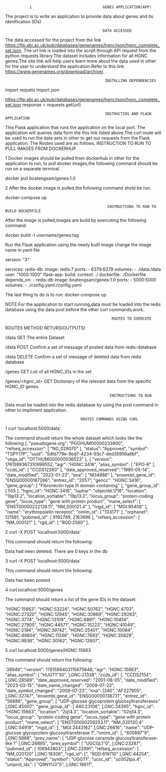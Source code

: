                i                                GENES APPLICATION(APP)
The project is to write an application to provide data about genes and its idenification (IDs)


                                                DATA ACCESSED
The data accessed for the project from the link https://ftp.ebi.ac.uk/pub/databases/genenames/hgnc/json/hgnc_complete_set.json. The url link is loaded into the script through API request from the python requests library.The dataset includes information for all HGNC genes.The site link will help users learn more about the data used in other for the user to understand the application.Refer to this link https://www.genenames.org/download/archive/.

                                                 INSTALLING DEPENDENCIES
import requets
import json

https://ftp.ebi.ac.uk/pub/databases/genenames/hgnc/json/hgnc_complete_set.json
response = requests.get(url)


                                                 INSTRUCTIOS AND FLASK APPLICATION

This Flask application that runs the application on the local port. The application will queries data form the this link listed above.The curl route will be used to run the data sets in other to get our requests from the Flask application. The Routes used are as follows.
                                                  INSTRUCTION TO RUN TO PULL IMAGES FROM DOCKERHUP

1 Docker images should be pulled from dockerhub in other for the application to run, to pull docker images,the following command should be run on a separate terminal.
  
  docker pull boatengsam/genes:1.0

2 After the docker image is pulled,the following command shold be run.
  
  docker-compose up

                                                  INSTRUCTIONS TO RUN TO BUILD DOCKERFILE

After the image is pulled,images are build by exercuting the following command:

  docker build -t username/genes:tag

Run the Flask application using the newly built image change the image name in yaml file

version: "3"

services:
    redis-db:
        image: redis:7
        ports:
            - 6379:6379
        volumes:
           - ./data:/data
        user: "1000:1000"
    flask-app:
        build:
            context: ./
            dockerfile: ./Dockerfile
        depends_on:
            - redis-db
        image: boatengsam/genes:1.0
        ports:
            - 5000:5000
        volumes:
           - ./config.yaml:/config.yaml

The last thing to do is to run: docker-compose up


NOTE:For the appilication to start running,data must be loaded into the redis database using the data post before the other curl commands work. 
                                                
                                                    ROUTES TO EXERCUTE


 ROUTES                       METHOD                        RETURS(OUTPUTS)

   /data                       GET                  The entire Dataset

   /data                       POST                 Confirm a set of message of posted data from redis-database

   /data                       DELETE               Confirm a set of message of deleted data from redis database

   /genes                      GET                  List of all HGNC_IDs in the set

   /genes/<hgnc_id>            GET                  Dictionary of the relevant data from the specific HGNC_ID genes.


                                                   INSTRUCTIONS TO RUN
Data must be loaded into the redis database by using the post command in other to impliment application.

                                      ROUTES COMMANDS USING CURL
1 curl 'localhost:5000/data'
 
The command should return the whole dataset which looks like the following
 ],
    "pseudogene.org": "PGOHUM00000233900",
    "refseq_accession": [
      "NG_029070"
    ],
    "status": "Approved",
    "symbol": "TSPY17P",
    "uuid": "5dfd779e-9ed7-4234-93c7-ded35956a6bf",
    "vega_id": "OTTHUMG00000036523"
  },
  {
    "_version_": 1761599367310999552,
    "agr": "HGNC:3416",
    "alias_symbol": [
      "EPO-R"
    ],
    "ccds_id": [
      "CCDS12260"
    ],
    "date_approved_reserved": "1990-05-14",
    "date_modified": "2023-01-23",
    "ena": [
      "M34986"
    ],
    "ensembl_gene_id": "ENSG00000187266",
    "entrez_id": "2057",
    "gencc": "HGNC:3416",
    "gene_group": [
      "Fibronectin type III domain containing"
    ],
    "gene_group_id": [
      555
    ],
    "hgnc_id": "HGNC:3416",
    "iuphar": "objectId:1718",
    "location": "19p13.2",
    "location_sortable": "19p13.2",
    "locus_group": "protein-coding gene",
    "locus_type": "gene with protein product",
    "mane_select": [
      "ENST00000222139.11",
      "NM_000121.4"
    ],
    "mgd_id": [
      "MGI:95408"
    ],
    "name": "erythropoietin receptor",
    "omim_id": [
      "133171"
    ],
    "orphanet": 121581,
    "pubmed_id": [
      9192789,
      2163696
    ],
    "refseq_accession": [
      "NM_000121"
    ],
    "rgd_id": [
      "RGD:2560"
    ],



2 curl -X POST 'localhost:5000/data'

This command should return the following:

Data had neen deleted. There are 0 keys in the db



3 curl -X POST 'localhost:5000/data'

This command should return the following:

Data has been posted



4 curl localhost:5000/genes

The command should return a list of the gene IDs in the dataset:

 "HGNC:15663",
  "HGNC:53224",
  "HGNC:50762",
  "HGNC:4703",
  "HGNC:27320",
  "HGNC:12945",
  "HGNC:30869",
  "HGNC:29283",
  "HGNC:3774",
  "HGNC:13109",
  "HGNC:6891",
  "HGNC:10456",
  "HGNC:27905",
  "HGNC:44571",
  "HGNC:15223",
  "HGNC:41049",
  "HGNC:2194",
  "HGNC:39742",
  "HGNC:25401",
  "HGNC:10084",
  "HGNC:49804",
  "HGNC:11266",
  "HGNC:7693",
  "HGNC:35829",
  "HGNC:9936",
  "HGNC:30162",
  "HGNC:12607",


5 curl localhost:5000/genes/HGNC:15663

This command should return the following:

:38949",
  "_version_": 1761599403115675648,
  "agr": "HGNC:15663",
  "alias_symbol": [
    "HUGT1"30",
  ],GNC:21338",
  "ccds_id": [,
    "CCDS2154",
  ],GNC:28589",
  "date_approved_reserved": "2001-06-05",
  "date_modified": "2023-03-15",
  "date_name_changed": "2009-07-23",
  "date_symbol_changed": "2009-07-23",
  "ena": [240",
    "AF227905",
  ],GNC:32747",
  "ensembl_gene_id": "ENSG00000136731",
  "entrez_id": "56886",
  "gene_group": [
    "UDP-glucose glycoprotein glucosyltransferases"
  ],GNC:45007",
  "gene_group_id": [
    440:23106",
  ],GNC:34395",
  "hgnc_id": "HGNC:15663",
  "location": "2q14.3",
  "location_sortable": "02q14.3",
  "locus_group": "protein-coding gene",
  "locus_type": "gene with protein product",
  "mane_select": [
    "ENST00000259253.11",
    "NM_020120.4"
  ],GNC:54919",
  "mgd_id": [,
    "MGI:2443162"
  ],GNC:26616",
  "name": "UDP-glucose glycoprotein glucosyltransferase 1",
  "omim_id": [,
    "605897"9",
  ],GNC:5888",
  "prev_name": [
    "UDP-glucose ceramide glucosyltransferase-like 1"
  ],GNC:26895",
  "prev_symbol": [
    "UGCGL1"0",
  ],GNC:23287",
  "pubmed_id": [
    106943803",
  ],GNC:22991",
  "refseq_accession": [
    "NM_020120"
  ],GNC:18306",
  "rgd_id": [",
    "RGD:619710"
  ],GNC:44254",
  "status": "Approved",
  "symbol": "UGGT1",
  "ucsc_id": "uc002tps.4",
  "uniprot_ids": [
    "Q9NYU2"5",
  ],GNC:18611",
